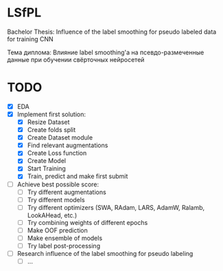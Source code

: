 # LSfPL
Bachelor Thesis: Influence of the label smoothing for pseudo labeled data for training CNN  

Тема диплома: Влияние label smoothing'а на псевдо-размеченные данные при обучении свёрточных нейросетей

# TODO

- [x] EDA
- [x] Implement first solution:
  - [x] Resize Dataset
  - [x] Create folds split
  - [x] Create Dataset module 
  - [x] Find relevant augmentations
  - [x] Create Loss function 
  - [x] Create Model
  - [x] Start Training
  - [x] Train, predict and make first submit
- [ ] Achieve best possible score:
  - [ ] Try different augmentations
  - [ ] Try different models 
  - [ ] Try different optimizers (SWA, RAdam, LARS, AdamW, Ralamb, LookAHead, etc.)
  - [ ] Try combining weights of different epochs 
  - [ ] Make OOF prediction 
  - [ ] Make ensemble of models
  - [ ] Try label post-processing 
- [ ] Research influence of the label smoothing for pseudo labeling
  - [ ] ...